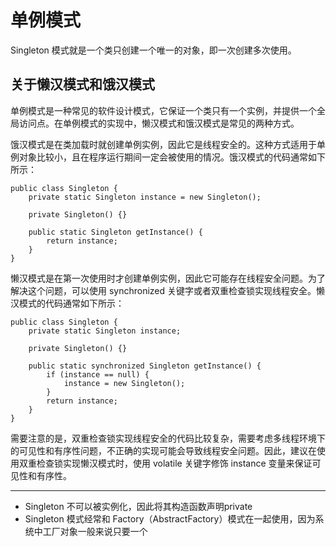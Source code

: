 # 单例模式

Singleton 模式就是一个类只创建一个唯一的对象，即一次创建多次使用。

## 关于懒汉模式和饿汉模式

单例模式是一种常见的软件设计模式，它保证一个类只有一个实例，并提供一个全局访问点。在单例模式的实现中，懒汉模式和饿汉模式是常见的两种方式。

饿汉模式是在类加载时就创建单例实例，因此它是线程安全的。这种方式适用于单例对象比较小，且在程序运行期间一定会被使用的情况。饿汉模式的代码通常如下所示：

```
public class Singleton {
    private static Singleton instance = new Singleton();

    private Singleton() {}

    public static Singleton getInstance() {
        return instance;
    }
}
```

懒汉模式是在第一次使用时才创建单例实例，因此它可能存在线程安全问题。为了解决这个问题，可以使用 synchronized 关键字或者双重检查锁实现线程安全。懒汉模式的代码通常如下所示：

```
public class Singleton {
    private static Singleton instance;

    private Singleton() {}

    public static synchronized Singleton getInstance() {
        if (instance == null) {
            instance = new Singleton();
        }
        return instance;
    }
}
```

需要注意的是，双重检查锁实现线程安全的代码比较复杂，需要考虑多线程环境下的可见性和有序性问题，不正确的实现可能会导致线程安全问题。因此，建议在使用双重检查锁实现懒汉模式时，使用 volatile 关键字修饰 instance 变量来保证可见性和有序性。

---


* Singleton 不可以被实例化，因此将其构造函数声明private
* Singleton 模式经常和 Factory（AbstractFactory）模式在一起使用，因为系统中工厂对象一般来说只要一个